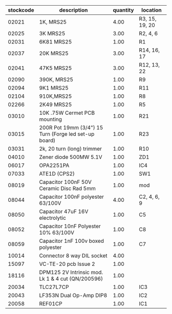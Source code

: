 |stockcode|description|quantity|location|
|---------|-----------|--------|--------|
|02021|1K, MRS25|4.00|R3, 15, 19, 20|
|02025|3K MRS25|3.00|R2, 4, 6|
|02031|6K81  MRS25|1.00|R1|
|02037|20K MRS25|3.00|R14, 16, 17|
|02041|47K5 MRS25|3.00|R12, 13, 22|
|02090|390K, MRS25|1.00|R9|
|02094|9K1 MRS25|1.00|R11|
|02104|910K,MRS25|1.00|R8|
|02266|2K49 MRS25|1.00|R5|
|03010|10K .75W Cermet PCB mounting|1.00|R21|
|03015|200R Pot 19mm (3/4") 15 Turn (Forge led set-up board)|1.00|R23|
|03031|2k, 20 turn (long) trimmer|1.00|R10|
|04010|Zener diode 500MW 5.1V|1.00|ZD1|
|06017|OPA2251PA|1.00|IC4|
|07033|ATE1D (CPS2)|1.00|SW1|
|08019|Capacitor 100nF 50V Ceramic Disc Rad 5mm|1.00|mod|
|08044|Capacitor 100nF polyester 63/100V|4.00|C2, 4, 6, 9|
|08050|Capacitor 47uF 16V electrolytic|1.00|C5|
|08052|Capacitor 10nF Polyester 10% 63/100V|1.00|C8|
|08059|Capacitor 1nF 100v boxed polyester|1.00|C7|
|10014|Connector 8 way DIL socket|4.00||
|15097|VC-TE-20 pcb  Issue 2|1.00||
|18116|DPM125 2V Intrinsic mod.  Lk 1 & 4 cut (QN/200596)|1.00||
|20034|TLC27L7CP|1.00|IC3|
|20043|LF353N Dual Op-Amp DIP8|1.00|IC2|
|20058|REF01CP|1.00|IC1|
